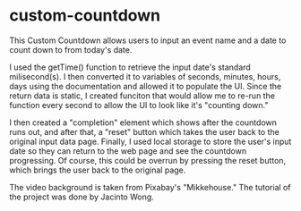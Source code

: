 # custom-countdown
This Custom Countdown allows users to input an event name and a date to count down to from today's date. 

I used the getTime() function to retrieve the input date's standard milisecond(s). I then converted it to variables of seconds, minutes, hours, days using the documentation and allowed it to populate the UI. Since the return data is static, I created funciton that would allow me to re-run the function every second to allow the UI to look like it's "counting down." 

I then created a "completion" element which shows after the countdown runs out, and after that, a "reset" button which takes the user back to the original input data page. Finally, I used local storage to store the user's input date so they can return to the web page and see the countdown progressing. Of course, this could be overrun by pressing the reset button, which brings the user back to the original page.

The video background is taken from Pixabay's "Mikkehouse." The tutorial of the project was done by Jacinto Wong.
